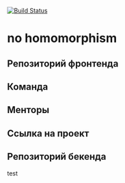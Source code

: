 [![Build Status](https://travis-ci.com/frontend-park-mail-ru/2020_1_no_homomorphism.svg?branch=CI%2Blinter)](https://travis-ci.com/frontend-park-mail-ru/2020_1_no_homomorphism)
# no homomorphism

## Репозиторий фронтенда

## Команда

## Менторы

## Ссылка на проект

## Репозиторий бекенда

test
